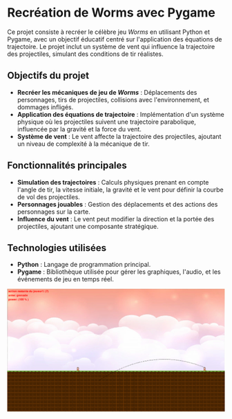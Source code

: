 # Recréation de Worms avec Pygame

Ce projet consiste à recréer le célèbre jeu *Worms* en utilisant Python et Pygame, avec un objectif éducatif centré sur l'application des équations de trajectoire. Le projet inclut un système de vent qui influence la trajectoire des projectiles, simulant des conditions de tir réalistes.

## Objectifs du projet

- **Recréer les mécaniques de jeu de *Worms*** : Déplacements des personnages, tirs de projectiles, collisions avec l'environnement, et dommages infligés.
- **Application des équations de trajectoire** : Implémentation d'un système physique où les projectiles suivent une trajectoire parabolique, influencée par la gravité et la force du vent.
- **Système de vent** : Le vent affecte la trajectoire des projectiles, ajoutant un niveau de complexité à la mécanique de tir.

## Fonctionnalités principales

- **Simulation des trajectoires** : Calculs physiques prenant en compte l'angle de tir, la vitesse initiale, la gravité et le vent pour définir la courbe de vol des projectiles.
- **Personnages jouables** : Gestion des déplacements et des actions des personnages sur la carte.
- **Influence du vent** : Le vent peut modifier la direction et la portée des projectiles, ajoutant une composante stratégique.

## Technologies utilisées

- **Python** : Langage de programmation principal.
- **Pygame** : Bibliothèque utilisée pour gérer les graphiques, l'audio, et les événements de jeu en temps réel.

![Worms Game Screenshot](worms_game_example.png)

